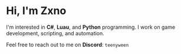 # Hi, I'm Zxno

I'm interested in **C#**, **Luau**, and **Python** programming. I work on game development, scripting, and automation.

Feel free to reach out to me on **Discord**: `teenyween`

<!---
ZxnoVRC/ZxnoVRC is a special repository because its `README.md` (this file) appears on your GitHub profile.
You can click the Preview link to take a look at your changes.
--->

